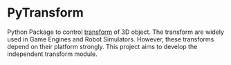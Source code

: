# PyTransform

Python Package to control [transform](https://en.wikipedia.org/wiki/Transformation_matrix) of 3D object.
The transform are widely used in Game Engines and Robot Simulators.
However, these transforms depend on their platform strongly.
This project aims to develop the independent transform module.